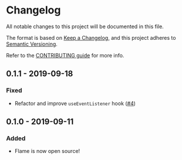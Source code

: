 # Changelog

All notable changes to this project will be documented in this file.

The format is based on [Keep a Changelog](https://keepachangelog.com/en/1.0.0/),
and this project adheres to [Semantic Versioning](https://semver.org/spec/v2.0.0.html).

Refer to the [CONTRIBUTING guide](https://github.com/lightspeed/flame/blob/master/.github/CONTRIBUTING.md) for more info.

## 0.1.1 - 2019-09-18

### Fixed

- Refactor and improve `useEventListener` hook ([#4](https://github.com/lightspeed/flame/pull/4))

## 0.1.0 - 2019-09-11

### Added

- Flame is now open source!
